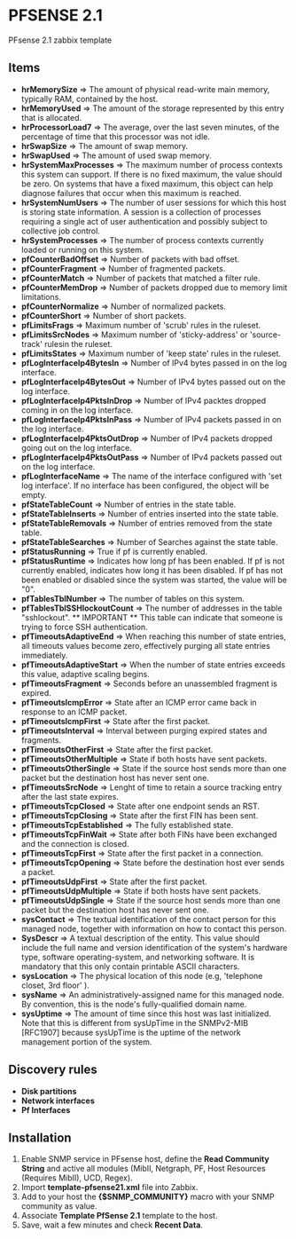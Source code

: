 PFSENSE 2.1
===========

PFsense 2.1 zabbix template

Items
-----

  * **hrMemorySize** => The amount of physical read-write main memory, typically RAM, contained by the host.
  * **hrMemoryUsed** => The amount of the storage represented by this entry that is allocated.
  * **hrProcessorLoad7** => The average, over the last seven minutes, of the percentage of time that this processor was not idle.
  * **hrSwapSize** => The amount of swap memory.
  * **hrSwapUsed** => The amount of used swap memory.
  * **hrSystemMaxProcesses** => The maximum number of process contexts this system can support. If there is no fixed maximum, the value should be zero. On systems that have a fixed maximum, this object can help diagnose failures that occur when this maximum is reached.
  * **hrSystemNumUsers** => The number of user sessions for which this host is storing state information. A session is a collection of processes requiring a single act of user authentication and possibly subject to collective job control.
  * **hrSystemProcesses** => The number of process contexts currently loaded or running on this system.
  * **pfCounterBadOffset** => Number of packets with bad offset.
  * **pfCounterFragment** => Number of fragmented packets.
  * **pfCounterMatch** => Number of packets that matched a filter rule.
  * **pfCounterMemDrop** => Number of packets dropped due to memory limit limitations.
  * **pfCounterNormalize** => Number of normalized packets.
  * **pfCounterShort** => Number of short packets.
  * **pfLimitsFrags** => Maximum number of 'scrub' rules in the ruleset.
  * **pfLimitsSrcNodes** => Maximum number of 'sticky-address' or 'source-track' rulesin the ruleset.
  * **pfLimitsStates** => Maximum number of 'keep state' rules in the ruleset.
  * **pfLogInterfaceIp4BytesIn** => Number of IPv4 bytes passed in on the log interface.
  * **pfLogInterfaceIp4BytesOut** => Number of IPv4 bytes passed out on the log interface.
  * **pfLogInterfaceIp4PktsInDrop** => Number of IPv4 packtes dropped coming in on the log interface.
  * **pfLogInterfaceIp4PktsInPass** => Number of IPv4 packets passed in on the log interface.
  * **pfLogInterfaceIp4PktsOutDrop** => Number of IPv4 packets dropped going out on the log interface.
  * **pfLogInterfaceIp4PktsOutPass** => Number of IPv4 packets passed out on the log interface.
  * **pfLogInterfaceName** => The name of the interface configured with 'set log interface'. If no interface has been configured, the object will be empty.
  * **pfStateTableCount** => Number of entries in the state table.
  * **pfStateTableInserts** => Number of entries inserted into the state table.
  * **pfStateTableRemovals** => Number of entries removed from the state table.
  * **pfStateTableSearches** => Number of Searches against the state table.
  * **pfStatusRunning** => True if pf is currently enabled.
  * **pfStatusRuntime** => Indicates how long pf has been enabled. If pf is not currently enabled, indicates how long it has been disabled. If pf has not been enabled or disabled since the system was started, the value will be "0".
  * **pfTablesTblNumber** => The number of tables on this system.
  * **pfTablesTblSSHlockoutCount** => The number of addresses in the table "sshlockout". ** IMPORTANT ** This table can indicate that someone is trying to force SSH authentication.
  * **pfTimeoutsAdaptiveEnd** => When reaching this number of state entries, all timeouts values become zero, effectively purging all state entries immediately.
  * **pfTimeoutsAdaptiveStart** => When the number of state entries exceeds this value, adaptive scaling begins.
  * **pfTimeoutsFragment** => Seconds before an unassembled fragment is expired.
  * **pfTimeoutsIcmpError** => State after an ICMP error came back in response to an ICMP packet.
  * **pfTimeoutsIcmpFirst** => State after the first packet.
  * **pfTimeoutsInterval** => Interval between purging expired states and fragments.
  * **pfTimeoutsOtherFirst** => State after the first packet.
  * **pfTimeoutsOtherMultiple** => State if both hosts have sent packets.
  * **pfTimeoutsOtherSingle** => State if the source host sends more than one packet but the destination host has never sent one.
  * **pfTimeoutsSrcNode** => Lenght of time to retain a source tracking entry after the last state expires.
  * **pfTimeoutsTcpClosed** => State after one endpoint sends an RST.
  * **pfTimeoutsTcpClosing** => State after the first FIN has been sent.
  * **pfTimeoutsTcpEstablished** => The fully established state.
  * **pfTimeoutsTcpFinWait** => State after both FINs have been exchanged and the connection is closed.
  * **pfTimeoutsTcpFirst** => State after the first packet in a connection.
  * **pfTimeoutsTcpOpening** => State before the destination host ever sends a packet.
  * **pfTimeoutsUdpFirst** => State after the first packet.
  * **pfTimeoutsUdpMultiple** => State if both hosts have sent packets.
  * **pfTimeoutsUdpSingle** => State if the source host sends more than one packet but the destination host has never sent one.
  * **sysContact** => The textual identification of the contact person for this managed node, together with information on how to contact this person.
  * **SysDescr** => A textual description of the entity. This value should include the full name and version identification of the system's hardware type, software operating-system, and networking software. It is mandatory that this only contain printable ASCII characters.
  * **sysLocation** => The physical location of this node (e.g, 'telephone closet, 3rd floor' ).
  * **sysName** => An administratively-assigned name for this managed node. By convention, this is the node's fully-qualified domain name.
  * **sysUptime** => The amount of time since this host was last initialized. Note that this is different from sysUpTime in the SNMPv2-MIB [RFC1907] because sysUpTime is the uptime of the network management portion of the system.



Discovery rules
---------------

* **Disk partitions** 
* **Network interfaces**
* **Pf Interfaces**


Installation
------------
1. Enable SNMP service in PFsense host, define the **Read Community String** and active all modules (MibII, Netgraph, PF, Host Resources (Requires MibII), UCD, Regex).
2. Import **template-pfsense21.xml** file into Zabbix.
3. Add to your host the **{$SNMP_COMMUNITY}** macro with your SNMP community as value.
4. Associate **Template PfSense 2.1** template to the host.
5. Save, wait a few minutes and check **Recent Data**.
